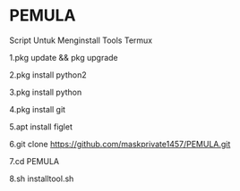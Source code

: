 # PEMULA
Script Untuk Menginstall Tools Termux

1.pkg update && pkg upgrade

2.pkg install python2

3.pkg install python

4.pkg install git

5.apt install figlet

6.git clone https://github.com/maskprivate1457/PEMULA.git

7.cd PEMULA

8.sh installtool.sh
